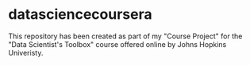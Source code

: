 # datasciencecoursera
This repository has been created as part of my "Course Project" for the "Data Scientist's Toolbox" course offered online by Johns Hopkins Univeristy.
